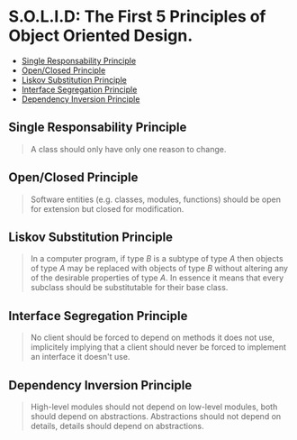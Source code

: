 # S.O.L.I.D: The First 5 Principles of Object Oriented Design.
 - [Single Responsability Principle](#single-responsability-principle)
 - [Open/Closed Principle](#openclosed-principle)
 - [Liskov Substitution Principle](#liskov-substitution-principle)
 - [Interface Segregation Principle](#interface-segragation-principle)
 - [Dependency Inversion Principle](#dependency-inversion-principle)

## Single Responsability Principle
> A class should only have only one reason to change.

## Open/Closed Principle
> Software entities (e.g. classes, modules, functions) should be open for extension but closed for modification.

## Liskov Substitution Principle
> In a computer program, if type *B* is a subtype of type *A* then objects of type *A* may be replaced with objects of type *B* without altering any of the desirable properties of type *A*. In essence it means that every subclass should be substitutable for their base class. 

## Interface Segregation Principle
> No client should be forced to depend on methods it does not use, implicitely implying that a client should never be forced to implement an interface it doesn't use.

## Dependency Inversion Principle
> High-level modules should not depend on low-level modules, both should depend on abstractions. Abstractions should not depend on details, details should depend on abstractions.